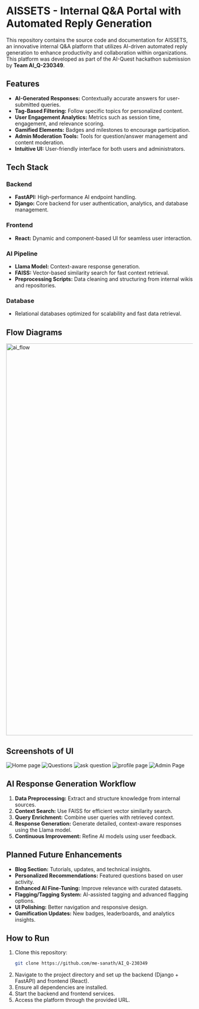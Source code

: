# AISSETS - Internal Q&A Portal with Automated Reply Generation

This repository contains the source code and documentation for AISSETS, an innovative internal Q&A platform that utilizes AI-driven automated reply generation to enhance productivity and collaboration within organizations. This platform was developed as part of the AI-Quest hackathon submission by **Team AI_Q-230349**.

## Features

- **AI-Generated Responses:** Contextually accurate answers for user-submitted queries.
- **Tag-Based Filtering:** Follow specific topics for personalized content.
- **User Engagement Analytics:** Metrics such as session time, engagement, and relevance scoring.
- **Gamified Elements:** Badges and milestones to encourage participation.
- **Admin Moderation Tools:** Tools for question/answer management and content moderation.
- **Intuitive UI:** User-friendly interface for both users and administrators.

## Tech Stack

### Backend
- **FastAPI:** High-performance AI endpoint handling.
- **Django:** Core backend for user authentication, analytics, and database management.

### Frontend
- **React:** Dynamic and component-based UI for seamless user interaction.

### AI Pipeline
- **Llama Model:** Context-aware response generation.
- **FAISS:** Vector-based similarity search for fast context retrieval.
- **Preprocessing Scripts:** Data cleaning and structuring from internal wikis and repositories.

### Database
- Relational databases optimized for scalability and fast data retrieval.

## Flow Diagrams
<img width="1056" alt="ai_flow" src="https://github.com/user-attachments/assets/198beb13-4649-4245-ba0c-e5be436c145f">

## Screenshots of UI
![Home page](https://github.com/user-attachments/assets/dcd19ec1-a799-4670-8da6-7f045bee5553)
![Questions](https://github.com/user-attachments/assets/6346f73e-7692-4b0c-9944-f4abcce2bf9a)
![ask question](https://github.com/user-attachments/assets/806c6206-b4ab-4041-9e7e-5893edf8cc1d)
![profile page](https://github.com/user-attachments/assets/60cf1479-3684-4ab1-8e86-d0afc05b5ee9)
![Admin Page](https://github.com/user-attachments/assets/c68e60e1-7fa4-4d97-9cfc-9cc231426d2e)


## AI Response Generation Workflow

1. **Data Preprocessing:** Extract and structure knowledge from internal sources.
2. **Context Search:** Use FAISS for efficient vector similarity search.
3. **Query Enrichment:** Combine user queries with retrieved context.
4. **Response Generation:** Generate detailed, context-aware responses using the Llama model.
5. **Continuous Improvement:** Refine AI models using user feedback.

## Planned Future Enhancements

- **Blog Section:** Tutorials, updates, and technical insights.
- **Personalized Recommendations:** Featured questions based on user activity.
- **Enhanced AI Fine-Tuning:** Improve relevance with curated datasets.
- **Flagging/Tagging System:** AI-assisted tagging and advanced flagging options.
- **UI Polishing:** Better navigation and responsive design.
- **Gamification Updates:** New badges, leaderboards, and analytics insights.

## How to Run

1. Clone this repository:
   ```bash
   git clone https://github.com/me-sanath/AI_Q-230349
2. Navigate to the project directory and set up the backend (Django + FastAPI) and frontend (React).
3. Ensure all dependencies are installed.
4. Start the backend and frontend services.
5. Access the platform through the provided URL.
